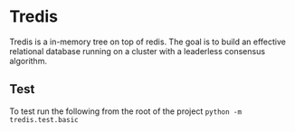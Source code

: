 # Tredis

Tredis is a in-memory tree on top of redis. The goal is to build an effective relational database running on a cluster with a leaderless consensus algorithm.


## Test
To test run the following from the root of the project
`python -m tredis.test.basic`